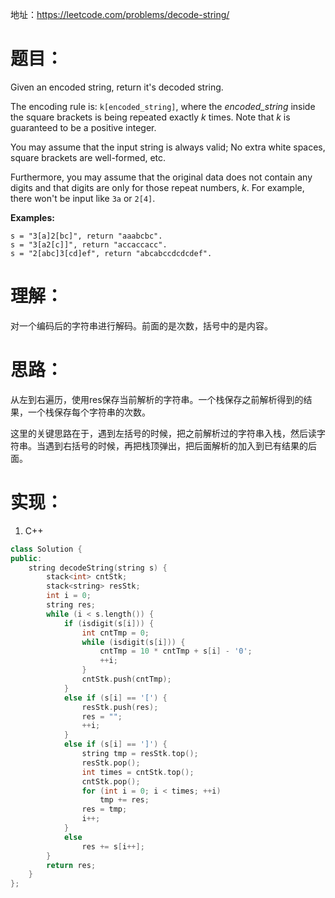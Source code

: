 地址：https://leetcode.com/problems/decode-string/

# 题目：

Given an encoded string, return it's decoded string.

The encoding rule is: `k[encoded_string]`, where the *encoded_string* inside the square brackets is being repeated exactly *k* times. Note that *k* is guaranteed to be a positive integer.

You may assume that the input string is always valid; No extra white spaces, square brackets are well-formed, etc.

Furthermore, you may assume that the original data does not contain any digits and that digits are only for those repeat numbers, *k*. For example, there won't be input like `3a` or `2[4]`.

**Examples:**

```
s = "3[a]2[bc]", return "aaabcbc".
s = "3[a2[c]]", return "accaccacc".
s = "2[abc]3[cd]ef", return "abcabccdcdcdef".
```

# 理解：

对一个编码后的字符串进行解码。前面的是次数，括号中的是内容。

# 思路：

从左到右遍历，使用res保存当前解析的字符串。一个栈保存之前解析得到的结果，一个栈保存每个字符串的次数。

这里的关键思路在于，遇到左括号的时候，把之前解析过的字符串入栈，然后读字符串。当遇到右括号的时候，再把栈顶弹出，把后面解析的加入到已有结果的后面。

# 实现：

1. C++

```cpp
class Solution {
public:
	string decodeString(string s) {
		stack<int> cntStk;
		stack<string> resStk;
		int i = 0;
		string res;
		while (i < s.length()) {
			if (isdigit(s[i])) {
				int cntTmp = 0;
				while (isdigit(s[i])) {
					cntTmp = 10 * cntTmp + s[i] - '0';
					++i;
				}
				cntStk.push(cntTmp);
			}
			else if (s[i] == '[') {
				resStk.push(res);
				res = "";
				++i;
			}
			else if (s[i] == ']') {
				string tmp = resStk.top();
				resStk.pop();
				int times = cntStk.top();
				cntStk.pop();
				for (int i = 0; i < times; ++i)
					tmp += res;
				res = tmp;
				i++;
			}
			else
				res += s[i++];
		}
		return res;
	}
};
```
